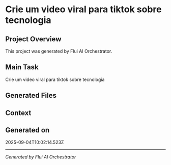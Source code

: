 # Crie um video viral para tiktok sobre tecnologia

## Project Overview
This project was generated by Flui AI Orchestrator.

## Main Task
Crie um video viral para tiktok sobre tecnologia

## Generated Files


## Context


## Generated on
2025-09-04T10:02:14.523Z

---
*Generated by Flui AI Orchestrator*
